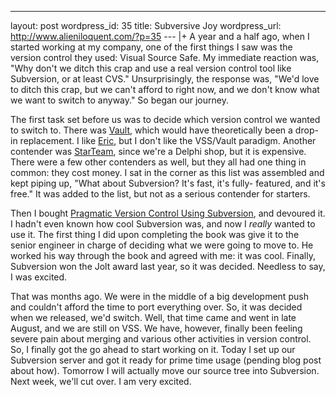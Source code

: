 --- 
layout: post
wordpress_id: 35
title: Subversive Joy
wordpress_url: http://www.alieniloquent.com/?p=35
--- |+
A year and a half ago, when I started working at my company, one of the first
things I saw was the version control they used: Visual Source Safe. My
immediate reaction was, "Why don't we ditch this crap and use a real version
control tool like Subversion, or at least CVS." Unsurprisingly, the response
was, "We'd love to ditch this crap, but we can't afford to right now, and we
don't know what we want to switch to anyway." So began our journey.

The first task set before us was to decide which version control we wanted to
switch to. There was [Vault][1], which would have theoretically been a drop-in
replacement. I like [Eric][2], but I don't like the VSS/Vault paradigm.
Another contender was [StarTeam][3], since we're a Delphi shop, but it is
expensive. There were a few other contenders as well, but they all had one
thing in common: they cost money. I sat in the corner as this list was
assembled and kept piping up, "What about Subversion? It's fast, it's fully-
featured, and it's free." It was added to the list, but not as a serious
contender for starters.

Then I bought [Pragmatic Version Control Using Subversion][4], and devoured
it. I hadn't even known how cool Subversion was, and now I _really_ wanted to
use it. The first thing I did upon completing the book was give it to the
senior engineer in charge of deciding what we were going to move to. He worked
his way through the book and agreed with me: it was cool. Finally, Subversion
won the Jolt award last year, so it was decided. Needless to say, I was
excited.

That was months ago. We were in the middle of a big development push and
couldn't afford the time to port everything over. So, it was decided when we
released, we'd switch. Well, that time came and went in late August, and we
are still on VSS. We have, however, finally been feeling severe pain about
merging and various other activities in version control. So, I finally got the
go ahead to start working on it. Today I set up our Subversion server and got
it ready for prime time usage (pending blog post about how). Tomorrow I will
actually move our source tree into Subversion. Next week, we'll cut over. I am
very excited.

   [1]: http://sourcegear.com/vault/

   [2]: http://www.notalegend.com

   [3]: http://www.borland.com/starteam/

   [4]: http://www.pragmaticprogrammer.com/titles/svn/index.html

